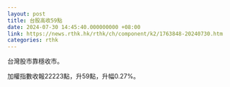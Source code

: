 ```yaml
---
layout: post
title: 台股高收59點
date: 2024-07-30 14:45:40.000000000 +08:00
link: https://news.rthk.hk/rthk/ch/component/k2/1763848-20240730.htm
categories: rthk
---
```


台灣股市靠穩收市。

加權指數收報22223點，升59點，升幅0.27%。
